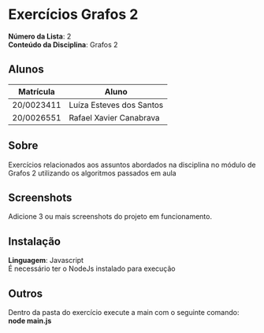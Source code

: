 # Exercícios Grafos 2

**Número da Lista**: 2<br>
**Conteúdo da Disciplina**: Grafos 2<br>

## Alunos
|Matrícula | Aluno |
| -- | -- |
| 20/0023411  |  Luíza Esteves dos Santos |
| 20/0026551  |  Rafael Xavier Canabrava |

## Sobre 
Exercícios relacionados aos assuntos abordados na disciplina no módulo de Grafos 2 utilizando os algoritmos passados em aula

## Screenshots
Adicione 3 ou mais screenshots do projeto em funcionamento.

## Instalação 
**Linguagem**: Javascript<br>
É necessário ter o NodeJs instalado para execução


## Outros 
Dentro da pasta do exercício execute a main com o seguinte comando: **node main.js**





